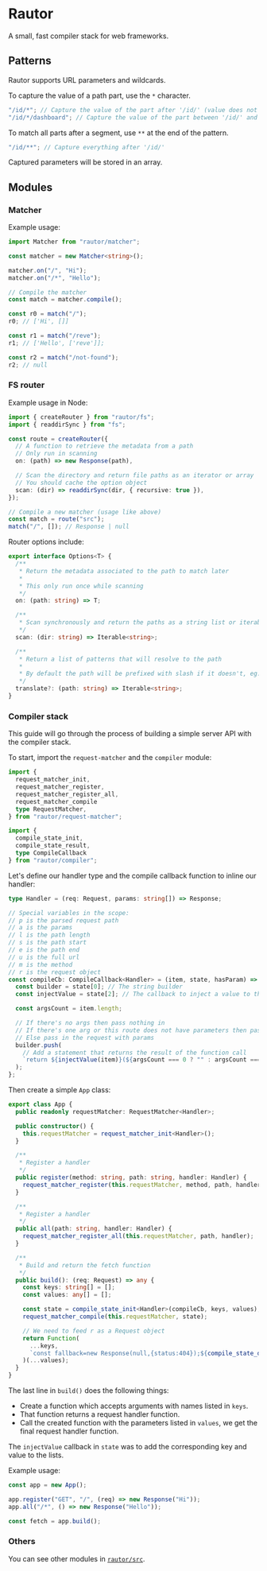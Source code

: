 # Rautor

A small, fast compiler stack for web frameworks.

## Patterns

Rautor supports URL parameters and wildcards.

To capture the value of a path part, use the `*` character.

```ts
"/id/*"; // Capture the value of the part after '/id/' (value does not including slash)
"/id/*/dashboard"; // Capture the value of the part between '/id/' and '/dashboard'
```

To match all parts after a segment, use `**` at the end of the pattern.

```ts
"/id/**"; // Capture everything after '/id/'
```

Captured parameters will be stored in an array.

## Modules

### Matcher

Example usage:

```ts
import Matcher from "rautor/matcher";

const matcher = new Matcher<string>();

matcher.on("/", "Hi");
matcher.on("/*", "Hello");

// Compile the matcher
const match = matcher.compile();

const r0 = match("/");
r0; // ['Hi', []]

const r1 = match("/reve");
r1; // ['Hello', ['reve']];

const r2 = match("/not-found");
r2; // null
```

### FS router

Example usage in Node:

```ts
import { createRouter } from "rautor/fs";
import { readdirSync } from "fs";

const route = createRouter({
  // A function to retrieve the metadata from a path
  // Only run in scanning
  on: (path) => new Response(path),

  // Scan the directory and return file paths as an iterator or array
  // You should cache the option object
  scan: (dir) => readdirSync(dir, { recursive: true }),
});

// Compile a new matcher (usage like above)
const match = route("src");
match("/", []); // Response | null
```

Router options include:

```ts
export interface Options<T> {
  /**
   * Return the metadata associated to the path to match later
   *
   * This only run once while scanning
   */
  on: (path: string) => T;

  /**
   * Scan synchronously and return the paths as a string list or iterable
   */
  scan: (dir: string) => Iterable<string>;

  /**
   * Return a list of patterns that will resolve to the path
   *
   * By default the path will be prefixed with slash if it doesn't, eg. `index.ts` -> `/index.ts`
   */
  translate?: (path: string) => Iterable<string>;
}
```

### Compiler stack

This guide will go through the process of building a simple server API with the compiler stack.

To start, import the `request-matcher` and the `compiler` module:

```ts
import {
  request_matcher_init,
  request_matcher_register,
  request_matcher_register_all,
  request_matcher_compile
  type RequestMatcher,
} from "rautor/request-matcher";

import {
  compile_state_init,
  compile_state_result,
  type CompileCallback
} from "rautor/compiler";
```

Let's define our handler type and the compile callback function to inline our handler:

```ts
type Handler = (req: Request, params: string[]) => Response;

// Special variables in the scope:
// p is the parsed request path
// a is the params
// l is the path length
// s is the path start
// e is the path end
// u is the full url
// m is the method
// r is the request object
const compileCb: CompileCallback<Handler> = (item, state, hasParam) => {
  const builder = state[0]; // The string builder
  const injectValue = state[2]; // The callback to inject a value to the output function scope and return the injected key name

  const argsCount = item.length;

  // If there's no args then pass nothing in
  // If there's one arg or this route does not have parameters then pass in the request
  // Else pass in the request with params
  builder.push(
    // Add a statement that returns the result of the function call
    `return ${injectValue(item)}(${argsCount === 0 ? "" : argsCount === 1 || !hasParam ? "r" : "r,a"})`,
  );
};
```

Then create a simple `App` class:

```ts
export class App {
  public readonly requestMatcher: RequestMatcher<Handler>;

  public constructor() {
    this.requestMatcher = request_matcher_init<Handler>();
  }

  /**
   * Register a handler
   */
  public register(method: string, path: string, handler: Handler) {
    request_matcher_register(this.requestMatcher, method, path, handler);
  }

  /**
   * Register a handler
   */
  public all(path: string, handler: Handler) {
    request_matcher_register_all(this.requestMatcher, path, handler);
  }

  /**
   * Build and return the fetch function
   */
  public build(): (req: Request) => any {
    const keys: string[] = [];
    const values: any[] = [];

    const state = compile_state_init<Handler>(compileCb, keys, values);
    request_matcher_compile(this.requestMatcher, state);

    // We need to feed r as a Request object
    return Function(
      ...keys,
      `const fallback=new Response(null,{status:404});${compile_state_decls(state)}return (r)=>{${compile_state_result(state)};return fallback;}`,
    )(...values);
  }
}
```

The last line in `build()` does the following things:

- Create a function which accepts arguments with names listed in `keys`.
- That function returns a request handler function.
- Call the created function with the parameters listed in `values`, we get the final request handler function.

The `injectValue` callback in `state` was to add the corresponding key and value to the lists.

Example usage:

```ts
const app = new App();

app.register("GET", "/", (req) => new Response("Hi"));
app.all("/*", () => new Response("Hello"));

const fetch = app.build();
```

### Others

You can see other modules in [`rautor/src`](https://github.com/bit-js/rautor/tree/main/src).
